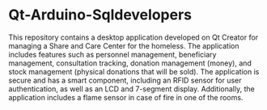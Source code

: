 # Qt-Arduino-Sqldevelopers
This repository contains a desktop application developed on Qt Creator for managing a Share and Care Center for the homeless. The application includes features such as personnel management, beneficiary management, consultation tracking, donation management (money), and stock management (physical donations that will be sold). The application is secure and has a smart component, including an RFID sensor for user authentication, as well as an LCD and 7-segment display. Additionally, the application includes a flame sensor in case of fire in one of the rooms.

